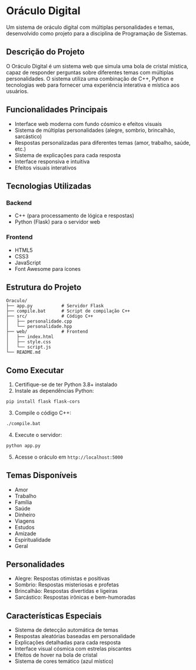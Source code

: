 # Oráculo Digital

Um sistema de oráculo digital com múltiplas personalidades e temas, desenvolvido como projeto para a disciplina de Programação de Sistemas.

## Descrição do Projeto

O Oráculo Digital é um sistema web que simula uma bola de cristal mística, capaz de responder perguntas sobre diferentes temas com múltiplas personalidades. O sistema utiliza uma combinação de C++, Python e tecnologias web para fornecer uma experiência interativa e mística aos usuários.

## Funcionalidades Principais

- Interface web moderna com fundo cósmico e efeitos visuais
- Sistema de múltiplas personalidades (alegre, sombrio, brincalhão, sarcástico)
- Respostas personalizadas para diferentes temas (amor, trabalho, saúde, etc.)
- Sistema de explicações para cada resposta
- Interface responsiva e intuitiva
- Efeitos visuais interativos

## Tecnologias Utilizadas

### Backend
- C++ (para processamento de lógica e respostas)
- Python (Flask) para o servidor web

### Frontend
- HTML5
- CSS3
- JavaScript
- Font Awesome para ícones

## Estrutura do Projeto

```
Oraculo/
├── app.py           # Servidor Flask
├── compile.bat      # Script de compilação C++
├── src/             # Código C++
│   ├── personalidade.cpp
│   └── personalidade.hpp
├── web/             # Frontend
│   ├── index.html
│   ├── style.css
│   └── script.js
└── README.md
```

## Como Executar

1. Certifique-se de ter Python 3.8+ instalado
2. Instale as dependências Python:
```bash
pip install flask flask-cors
```

3. Compile o código C++:
```bash
./compile.bat
```

4. Execute o servidor:
```bash
python app.py
```

5. Acesse o oráculo em `http://localhost:5000`

## Temas Disponíveis

- Amor
- Trabalho
- Família
- Saúde
- Dinheiro
- Viagens
- Estudos
- Amizade
- Espiritualidade
- Geral

## Personalidades

- Alegre: Respostas otimistas e positivas
- Sombrio: Respostas misteriosas e profetas
- Brincalhão: Respostas divertidas e ligeiras
- Sarcástico: Respostas irônicas e bem-humoradas

## Características Especiais

- Sistema de detecção automática de temas
- Respostas aleatórias baseadas em personalidade
- Explicações detalhadas para cada resposta
- Interface visual cósmica com estrelas piscantes
- Efeitos de hover na bola de cristal
- Sistema de cores temático (azul místico)



